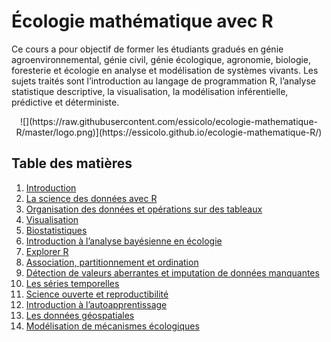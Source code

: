 # Écologie mathématique avec R

Ce cours a pour objectif de former les étudiants gradués en génie agroenvironnemental, génie civil, génie écologique, agronomie, biologie, foresterie et écologie en analyse et modélisation de systèmes vivants. Les sujets traités sont l’introduction au langage de programmation R, l’analyse statistique descriptive, la visualisation, la modélisation inférentielle, prédictive et déterministe.

<div align="center">
  ![](https://raw.githubusercontent.com/essicolo/ecologie-mathematique-R/master/logo.png)](https://essicolo.github.io/ecologie-mathematique-R/)
</div> 

## Table des matières

1. [Introduction](https://essicolo.github.io/ecologie-mathematique-R/)
2. [La science des données avec R](https://essicolo.github.io/ecologie-mathematique-R/chapitre-intro-a-R.html)
3. [Organisation des données et opérations sur des tableaux](https://essicolo.github.io/ecologie-mathematique-R/chapitre-tableaux.html)
4. [Visualisation](https://essicolo.github.io/ecologie-mathematique-R/chapitre-visualisation.html)
5. [Biostatistiques](https://essicolo.github.io/ecologie-mathematique-R/chapitre-biostats.html)
6. [Introduction à l’analyse bayésienne en écologie](https://essicolo.github.io/ecologie-mathematique-R/chapitre-biostats-bayes.html)
7. [Explorer R](https://essicolo.github.io/ecologie-mathematique-R/chapitre-explorer.html)
8. [Association, partitionnement et ordination](https://essicolo.github.io/ecologie-mathematique-R/chapitre-ordination.html)
9. [Détection de valeurs aberrantes et imputation de données manquantes](https://essicolo.github.io/ecologie-mathematique-R/chapitre-outliers.html)
10. [Les séries temporelles](https://essicolo.github.io/ecologie-mathematique-R/chapitre-temps.html)
11. [Science ouverte et reproductibilité](https://essicolo.github.io/ecologie-mathematique-R/chapitre-git.html)
12. [Introduction à l’autoapprentissage](https://essicolo.github.io/ecologie-mathematique-R/chapitre-ml.html)
13. [Les données géospatiales](https://essicolo.github.io/ecologie-mathematique-R/chapitre-geo.html)
14. [Modélisation de mécanismes écologiques](https://essicolo.github.io/ecologie-mathematique-R/chapitre-ode.html)
